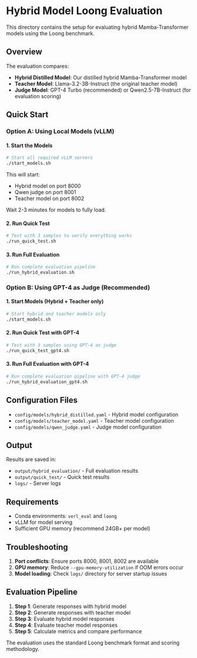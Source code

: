 # Hybrid Model Loong Evaluation

This directory contains the setup for evaluating hybrid Mamba-Transformer models using the Loong benchmark.

## Overview

The evaluation compares:
- **Hybrid Distilled Model**: Our distilled hybrid Mamba-Transformer model
- **Teacher Model**: Llama-3.2-3B-Instruct (the original teacher model)
- **Judge Model**: GPT-4 Turbo (recommended) or Qwen2.5-7B-Instruct (for evaluation scoring)

## Quick Start

### Option A: Using Local Models (vLLM)

#### 1. Start the Models

```bash
# Start all required vLLM servers
./start_models.sh
```

This will start:
- Hybrid model on port 8000
- Qwen judge on port 8001  
- Teacher model on port 8002

Wait 2-3 minutes for models to fully load.

#### 2. Run Quick Test

```bash
# Test with 3 samples to verify everything works
./run_quick_test.sh
```

#### 3. Run Full Evaluation

```bash
# Run complete evaluation pipeline
./run_hybrid_evaluation.sh
```

### Option B: Using GPT-4 as Judge (Recommended)

#### 1. Start Models (Hybrid + Teacher only)

```bash
# Start hybrid and teacher models only
./start_models.sh
```

#### 2. Run Quick Test with GPT-4

```bash
# Test with 3 samples using GPT-4 as judge
./run_quick_test_gpt4.sh
```

#### 3. Run Full Evaluation with GPT-4

```bash
# Run complete evaluation pipeline with GPT-4 judge
./run_hybrid_evaluation_gpt4.sh
```

## Configuration Files

- `config/models/hybrid_distilled.yaml` - Hybrid model configuration
- `config/models/teacher_model.yaml` - Teacher model configuration  
- `config/models/qwen_judge.yaml` - Judge model configuration

## Output

Results are saved in:
- `output/hybrid_evaluation/` - Full evaluation results
- `output/quick_test/` - Quick test results
- `logs/` - Server logs

## Requirements

- Conda environments: `verl_eval` and `loong`
- vLLM for model serving
- Sufficient GPU memory (recommend 24GB+ per model)

## Troubleshooting

1. **Port conflicts**: Ensure ports 8000, 8001, 8002 are available
2. **GPU memory**: Reduce `--gpu-memory-utilization` if OOM errors occur
3. **Model loading**: Check `logs/` directory for server startup issues

## Evaluation Pipeline

1. **Step 1**: Generate responses with hybrid model
2. **Step 2**: Generate responses with teacher model  
3. **Step 3**: Evaluate hybrid model responses
4. **Step 4**: Evaluate teacher model responses
5. **Step 5**: Calculate metrics and compare performance

The evaluation uses the standard Loong benchmark format and scoring methodology.
